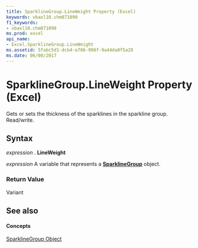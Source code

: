 ```yaml
---
title: SparklineGroup.LineWeight Property (Excel)
keywords: vbaxl10.chm871090
f1_keywords:
- vbaxl10.chm871090
ms.prod: excel
api_name:
- Excel.SparklineGroup.LineWeight
ms.assetid: 5fabc5d1-dcb4-e786-998f-9a44da0f5a28
ms.date: 06/08/2017
---
```



# SparklineGroup.LineWeight Property (Excel)

Gets or sets the thickness of the sparklines in the sparkline group. Read/write.


## Syntax

 _expression_ . **LineWeight**

 _expression_ A variable that represents a **[SparklineGroup](Excel.SparklineGroup.md)** object.


### Return Value

Variant


## See also


#### Concepts


[SparklineGroup Object](Excel.SparklineGroup.md)

